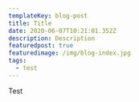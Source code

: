 ```yaml
---
templateKey: blog-post
title: Title
date: 2020-06-07T10:21:01.352Z
description: Description
featuredpost: true
featuredimage: /img/blog-index.jpg
tags:
  - test
---
```

Test
